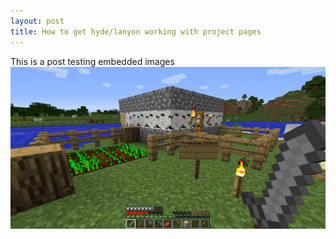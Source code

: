 ```yaml
---
layout: post
title: How to get hyde/lanyon working with project pages
---
```


This is a post testing embedded images ![Island](https://github.com/Premachu/premanie/blob/master/screenshots/2015-04-21_23.40.22.png?raw=true)


